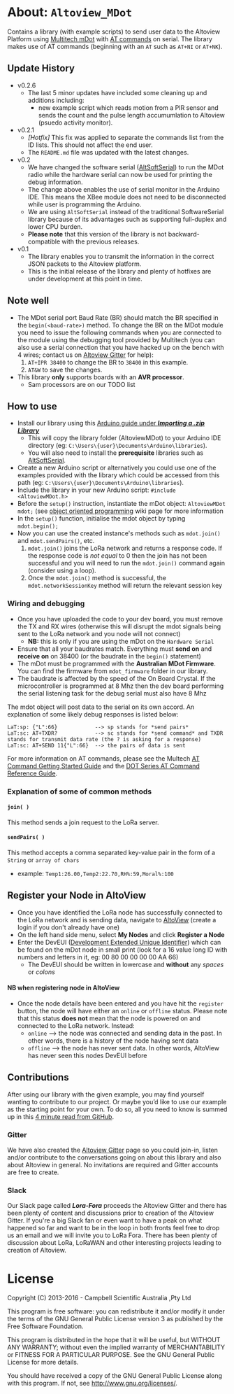 # About:  `Altoview_MDot`
Contains a library (with example scripts) to send user data to the Altoview Platform using [Multitech mDot](http://www.multitech.com/brands/multiconnect-mdot) with [AT commands](https://www.sparkfun.com/datasheets/Cellular%20Modules/AT_Commands_Reference_Guide_r0.pdf) on serial. The library makes use of AT commands (beginning with an `AT` such as `AT+NI` or `AT+NK`).

## Update History 
- v0.2.6
	- The last 5 minor updates have included some cleaning up and additions including:
		- new example script which reads motion from a PIR sensor and sends the count and the pulse length accumumlation to Altoview (psuedo activity monitor).
- v0.2.1
	- *[Hotfix]* This fix was applied to separate the commands list from the ID lists. This should not affect the end user.
	- The `README.md` file was updated with the latest changes.
- v0.2
	- We have changed the software serial ([AltSoftSerial](https://www.pjrc.com/teensy/td_libs_AltSoftSerial.html)) to run the MDot radio while the hardware serial can now be used for printing the debug information.
	- The change above enables the use of serial monitor in the Arduino IDE. This means the XBee module does not need to be disconnected while user is programming the Arduino. 
	- We are using `AltSoftSerial` instead of the traditional SoftwareSerial library because of its advantages such as supporting full-duplex and lower CPU burden.
	-  **Please note** that this version of the library is not backward-compatible with the previous releases.
-  v0.1
	- The library enables you to transmit the information in the correct JSON packets to the Altoview platform.
	- This is the initial release of the library and plenty of hotfixes are under development at this point in time.

## Note well 
- The MDot serial port Baud Rate (BR) should match the BR specified in the `begin(<baud-rate>)` method. To change the BR on the MDot module you need to issue the following commands when you are connected to the module using the debugging tool provided by Multitech (you can also use a serial connection that you have hacked up on the bench with 4 wires; contact us on [Altoview Gitter](https://gitter.im/Altoview/) for help): 
  1. `AT+IPR 38400` to change the BR to `38400` in this example.
  2. `AT&W` to save the changes.
- This library **only** supports boards with an **AVR processor**.
	- Sam processors are on our TODO list 

## How to use
- Install our library using this [Arduino guide under ***Importing a .zip Library***](https://www.arduino.cc/en/Guide/Libraries#toc4)
	- This will copy the library folder (AltoviewMDot) to your Arduino IDE directory (eg: `C:\Users\{user}\Documents\Arduino\libraries`). 
	- You will also need to install the **prerequisite** libraries such as [AltSoftSerial](https://www.pjrc.com/teensy/td_libs_AltSoftSerial.html). 
- Create a new Arduino script or alternatively you could use one of the examples provided with the library which could be accessed from this path (eg: `C:\Users\{user}\Documents\Arduino\libraries`).
- Include the library in your new Arduino script: `#include <AltoviewMDot.h>`
- Before the `setup()` instruction, instantiate the mDot object: `AltoviewMDot mdot;` (see [object oriented programming](https://en.wikipedia.org/wiki/Object-oriented_programming) wiki page for more information
- In the `setup()` function, initialise the mdot object by typing `mdot.begin();` 
- Now you can use the created instance's methods such as `mdot.join()` and `mdot.sendPairs()`, etc. 
  1. `mdot.join()` joins the LoRa network and returns a response code. If the response code is *not equal* to 0 then the join has not been successful and you will need to run the `mdot.join()` command again (consider using a loop). 
  2. Once the `mdot.join()` method is successful, the `mdot.networkSessionKey` method will return the relevant session key


### Wiring and debugging 
- Once you have uploaded the code to your dev board, you must remove the TX and RX wires (otherwise this will disrupt the mdot signals being sent to the LoRa network and you node will not connect) 
	- **NB:** this is only if you are using the mDot on the `Hardware Serial`
- Ensure that all your baudrates match. Everything must **send on** and **receive on** on 38400 (or the baudrate in the `begin()` statement)
- The mDot must be programmed with the **Australian MDot Firmware**. You can find the firmware from `mdot_firmware` folder in our library.
- The baudrate is affected by the speed of the On Board Crystal. If the microcontroller is programmed at 8 Mhz then the dev board performing the serial listening task for the debug serial must also have 8 Mhz 


The mdot object will post data to the serial on its own accord. An explanation of some likely debug responses is listed below: 
```
LaT:sp: {"L":66}            --> sp stands for *send pairs* 
LaT:sc: AT+TXDR?            --> sc stands for *send command* and TXDR stands for transmit data rate (the ? is asking for a response) 
LaT:sc: AT+SEND 11{"L":66}  --> the pairs of data is sent 
```
For more information on AT commands, please see the Multech [AT Command Getting Started Guide](http://www.multitech.net/developer/software/mdot-software/at-command-firmware-user-guide/) and the [DOT Series AT Command Reference Guide](http://www.multitech.com/documents/publications/manuals/s000643.pdf).

### Explanation of some of common methods 

#### `join( )`
This method sends a join request to the LoRa server.

#### `sendPairs( )`
This method accepts a comma separated key-value pair in the form of a `String` or `array of chars`
- example:
`Temp1:26.00,Temp2:22.70,RH%:59,Moral%:100`

## Register your Node in AltoView
- Once you have identified the LoRa node has successfully connected to the LoRa network and is sending data, navigate to [AltoView](http://www.altoview.com/) (create a login if you don't already have one) 
- On the left hand side menu, select **My Nodes** and click **Register a Node** 
- Enter the DevEUI ([Development Extended Unique Identifier](https://en.wikipedia.org/wiki/MAC_address)) which can be found on the mDot node in small print (look for a 16 value long ID with numbers and letters in it, eg: 00 80 00 00 00 00 AA 66) 
	- The DevEUI should be written in lowercase and **without** any *spaces* or *colons*

#### NB when registering node in AltoView 
- Once the node details have been entered and you have hit the `register` button, the node will have either an `online` or `offline` status. Please note that this status **does not** mean that the node is powered on and connected to the LoRa network. Instead: 
  - `online` --> the node was connected and sending data in the past. In other words, there is a history of the node having sent data
  - `offline` --> the node has never sent data. In other words, AltoView has never seen this nodes DevEUI before 


## Contributions 
After using our library with the given example, you may find yourself wanting to contribute to our project. Or maybe you’d like to use our example as the starting point for your own. To do so, all you need to know is summed up in this [4 minute read from GitHub](https://guides.github.com/activities/forking/).

### Gitter 
We have also created the [Altoview Gitter](https://gitter.im/Altoview/) page so you could join-in, listen and/or contribute to the conversations going on about this library and also about Altoview in general. No invitations are required and Gitter accounts are free to create.

### Slack
Our Slack page called ***Lora-Fora*** proceeds the Altoview Gitter and there has been plenty of content and discussions prior to creation of the Altoview Gitter. If you're a big Slack fan or even want to have a peak on what happened so far and want to be in the loop in both fronts feel free to drop us an email and we will invite you to LoRa Fora. There has been plenty of discussion about LoRa, LoRaWAN and other interesting projects leading to creation of Altoview.
  

# License
Copyright (C) 2013-2016 - Campbell Scientific Australia ,Pty Ltd

This program is free software: you can redistribute it and/or modify
it under the terms of the GNU General Public License version 3 as 
published by the Free Software Foundation.

This program is distributed in the hope that it will be useful,
but WITHOUT ANY WARRANTY; without even the implied warranty of
MERCHANTABILITY or FITNESS FOR A PARTICULAR PURPOSE.  See the
GNU General Public License for more details.

You should have received a copy of the GNU General Public License
along with this program. If not, see <http://www.gnu.org/licenses/>.
